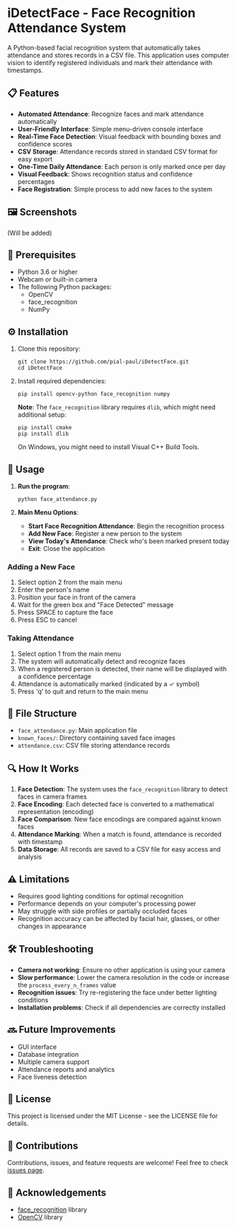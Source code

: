 # iDetectFace - Face Recognition Attendance System

A Python-based facial recognition system that automatically takes attendance and stores records in a CSV file. This application uses computer vision to identify registered individuals and mark their attendance with timestamps.

## 📋 Features

- **Automated Attendance**: Recognize faces and mark attendance automatically
- **User-Friendly Interface**: Simple menu-driven console interface
- **Real-Time Face Detection**: Visual feedback with bounding boxes and confidence scores
- **CSV Storage**: Attendance records stored in standard CSV format for easy export
- **One-Time Daily Attendance**: Each person is only marked once per day
- **Visual Feedback**: Shows recognition status and confidence percentages
- **Face Registration**: Simple process to add new faces to the system

## 🖼️ Screenshots

(Will be added)

## 🔧 Prerequisites

- Python 3.6 or higher
- Webcam or built-in camera
- The following Python packages:
  - OpenCV
  - face_recognition
  - NumPy

## ⚙️ Installation

1. Clone this repository:
   ```
   git clone https://github.com/pial-paul/iDetectFace.git
   cd iDetectFace
   ```

2. Install required dependencies:
   ```
   pip install opencv-python face_recognition numpy
   ```

   **Note**: The `face_recognition` library requires `dlib`, which might need additional setup:
   ```
   pip install cmake
   pip install dlib
   ```

   On Windows, you might need to install Visual C++ Build Tools.

## 🚀 Usage

1. **Run the program**:
   ```
   python face_attendance.py
   ```

2. **Main Menu Options**:
   - **Start Face Recognition Attendance**: Begin the recognition process
   - **Add New Face**: Register a new person to the system
   - **View Today's Attendance**: Check who's been marked present today
   - **Exit**: Close the application

### Adding a New Face

1. Select option 2 from the main menu
2. Enter the person's name
3. Position your face in front of the camera
4. Wait for the green box and "Face Detected" message
5. Press SPACE to capture the face
6. Press ESC to cancel

### Taking Attendance

1. Select option 1 from the main menu
2. The system will automatically detect and recognize faces
3. When a registered person is detected, their name will be displayed with a confidence percentage
4. Attendance is automatically marked (indicated by a ✓ symbol)
5. Press 'q' to quit and return to the main menu

## 📁 File Structure

- `face_attendance.py`: Main application file
- `known_faces/`: Directory containing saved face images
- `attendance.csv`: CSV file storing attendance records

## 🔍 How It Works

1. **Face Detection**: The system uses the `face_recognition` library to detect faces in camera frames
2. **Face Encoding**: Each detected face is converted to a mathematical representation (encoding)
3. **Face Comparison**: New face encodings are compared against known faces
4. **Attendance Marking**: When a match is found, attendance is recorded with timestamp
5. **Data Storage**: All records are saved to a CSV file for easy access and analysis

## ⚠️ Limitations

- Requires good lighting conditions for optimal recognition
- Performance depends on your computer's processing power
- May struggle with side profiles or partially occluded faces
- Recognition accuracy can be affected by facial hair, glasses, or other changes in appearance

## 🛠️ Troubleshooting

- **Camera not working**: Ensure no other application is using your camera
- **Slow performance**: Lower the camera resolution in the code or increase the `process_every_n_frames` value
- **Recognition issues**: Try re-registering the face under better lighting conditions
- **Installation problems**: Check if all dependencies are correctly installed

## 🔜 Future Improvements

- GUI interface
- Database integration
- Multiple camera support
- Attendance reports and analytics
- Face liveness detection

## 📄 License

This project is licensed under the MIT License - see the LICENSE file for details.

## 👥 Contributions

Contributions, issues, and feature requests are welcome! Feel free to check [issues page](https://github.com/yourusername/iDetectFace/issues).

## 🙏 Acknowledgements

- [face_recognition](https://github.com/ageitgey/face_recognition) library
- [OpenCV](https://opencv.org/) library
